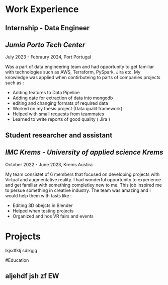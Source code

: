 # Work Experience

## Internship - Data Engineer
## _Jumia Porto Tech Center_

July 2023 - Febraury 2024, Port Portugal

Was a part of data engineering team and had opportunity to get familiar with technologies such as AWS, Terraform, PySpark, Jira etc. My knowledge was applied when contirbuteing to parts of companies projects such as :
-   Adding features to Data Pipeline
   - Adding date for extraction of data into mongodb
   - editing and changing formats of required data
-  Worked on my thesis project (Data qualit framework)
-  Helped with small requests from teammates
-  Learned to write reports of good quality ( Jira )

## Student researcher and assistant
## _IMC Krems - University of applied science Krems_

October 2022 - June 2023, Krems Austira

My team consistet of 6 members that focused on developing projects with Virtual and augmentative reality. I had wonderful opportunity to experience and get familiar with something completley new to me. This job inspired me to persue something in creative industry. The team was amazing and I would help them with tasts like :
- Editing 3D obejcts in Blender
- Helped when testing projects
- Organized and hos VR fairs and events
  


# Projects

  lkjsdfklj
  sdlkgjg

#Education

aljehdf jsh zf EW
-
